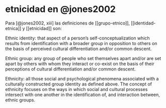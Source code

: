 # etnicidad en @jones2002
Para [@jones2002, xiii] las definiciones de [[grupo-etnico]], [[identidad-etnica]] y [[etnicidad]] son:

Ethnic identity: that aspect of a person’s self-conceptualization which results from identification with a broader group in opposition to others on the basis of perceived cultural differentiation and/or common descent.

Ethnic group: any group of people who set themselves apart and/or are set apart by others with whom they interact or co-exist on the basis of their perceptions of cultural differentiation and/or common descent.

Ethnicity: all those social and psychological phenomena associated with a culturally constructed group identity as defined above. The concept of ethnicity focuses on the ways in which social and cultural processes intersect with one another in the identification of, and interaction between, ethnic groups.

